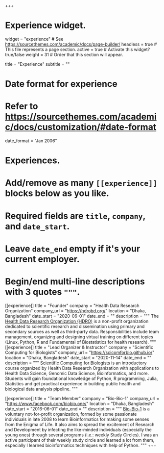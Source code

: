 +++
# Experience widget.
widget = "experience"  # See https://sourcethemes.com/academic/docs/page-builder/
headless = true  # This file represents a page section.
active = true  # Activate this widget? true/false
weight = 31  # Order that this section will appear.

title = "Experience"
subtitle = ""

# Date format for experience
#   Refer to https://sourcethemes.com/academic/docs/customization/#date-format
date_format = "Jan 2006"

# Experiences.
#   Add/remove as many `[[experience]]` blocks below as you like.
#   Required fields are `title`, `company`, and `date_start`.
#   Leave `date_end` empty if it's your current employer.
#   Begin/end multi-line descriptions with 3 quotes `"""`.
[[experience]]
  title = "Founder"
  company = "Health Data Research Organization"
  company_url = "https://hdrobd.org/"
  location = "Dhaka, Bangladesh"
  date_start = "2020-06-01"
  date_end = ""
  description = """
  The [Health Data Research Organization (HDRO)](https://hdrobd.org/) is a non-profit organization dedicated to scientific research and dissemination using primary and secondary sources as well as third-party data. 
  Responsibilities include team management, organizing and designing virtual training on different topics (Linux, Python, R and Fundamental of Biostatistics for health research).
  """
[[experience]]
  title = "Lead Organizer & Instructor"
  company = "Scientific Computing for Biologists"
  company_url = "https://scicomforbio.github.io/"
  location = "Dhaka, Bangladesh"
  date_start = "2020-11-14"
  date_end = ""
  description = """
  [Scientific Computing for Biologists](https://scicomforbio.github.io/) is an introductory course organized by Health Data Research Organization with applications to Health Data Science, Genomic Data Science, Bioinformatics, and more. Students will gain foundational knowledge of Python, R programming, Julia, Statistics and get practical experience in building public health and biological data analysis pipeline.
  """


[[experience]]
  title = "Team Member"
  company = "Bio-Bio-1"
  company_url = "https://www.facebook.com/biobio.one/"
  location = "Dhaka, Bangladesh"
  date_start = "2016-06-01"
  date_end = ""
  description = """
  [Bio-Bio-1](http://biobio.one/) is a voluntary not-for-profit organization, formed by some passionate individuals in late 2008 to learn Bioinformatics for making some senses from the Enigma of Life. It also aims to spread the excitement of Research and Development by infecting the like-minded individuals (especially the young ones) through several programs (i.e.: weekly Study Circles). I was an active participant of their weekly study circle and learned a lot from them, especially I learned bioinformatics techniques with help of Python.
  """
+++
